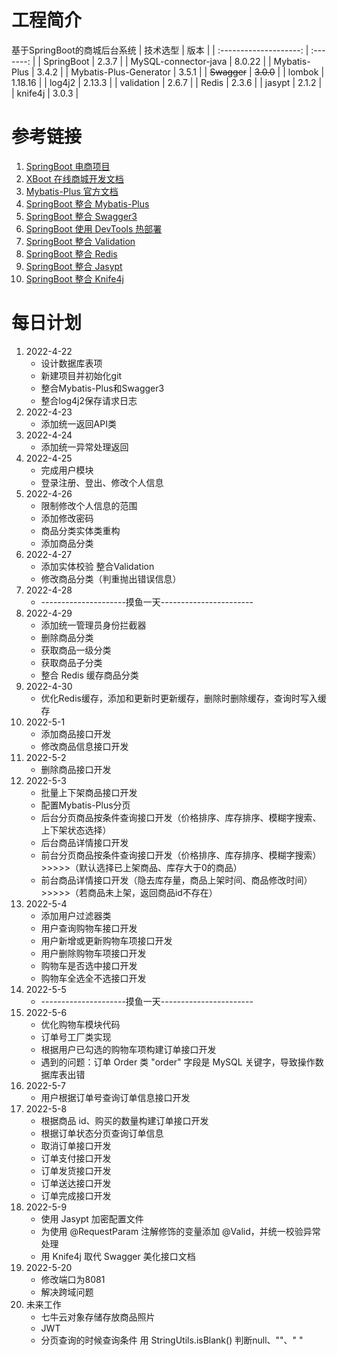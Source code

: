 # 工程简介
基于SpringBoot的商城后台系统
|        技术选型        |   版本    |
| :--------------------: | :-------: |
|       SpringBoot       |   2.3.7   |
|  MySQL-connector-java  |  8.0.22   |
|      Mybatis-Plus      |   3.4.2   |
| Mybatis-Plus-Generator |   3.5.1   |
|      ~~Swagger~~       | ~~3.0.0~~ |
|         lombok         |  1.18.16  |
|         log4j2         |  2.13.3   |
|       validation       |   2.6.7   |
|         Redis          |   2.3.6   |
|         jasypt         |   2.1.2   |
|        knife4j         |   3.0.3   |


# 参考链接

1. [ SpringBoot 电商项目](https://blog.csdn.net/csucsgoat/category_11604468.html?spm=1001.2014.3001.5515)
2. [ XBoot 在线商城开发文档](https://www.kancloud.cn/exrick/xboot/1009234)
3. [ Mybatis-Plus 官方文档](https://baomidou.com/)
4. [ SpringBoot 整合 Mybatis-Plus ](https://www.cnblogs.com/liuyj-top/p/12976396.html)
5. [ SpringBoot 整合 Swagger3 ](https://segmentfault.com/a/1190000037455077)
6. [ SpringBoot 使用 DevTools 热部署](https://blog.csdn.net/pan_junbiao/article/details/105840785)
7. [ SpringBoot 整合 Validation ](https://blog.csdn.net/weixin_42236404/article/details/105653432)
8. [ SpringBoot 整合 Redis ](https://wenku.baidu.com/view/aff2cfcbfbc75fbfc77da26925c52cc58ad69045.html)
9. [ SpringBoot 整合 Jasypt ](https://www.w3cschool.cn/article/57904429.html)
10. [ SpringBoot 整合 Knife4j ](https://mp.weixin.qq.com/s/gWPCg6TP3G_-I-eqA6EJmA?mode=light)

    

# 每日计划

1. 2022-4-22
   - 设计数据库表项
   - 新建项目并初始化git
   - 整合Mybatis-Plus和Swagger3
   - 整合log4j2保存请求日志
2. 2022-4-23
   - 添加统一返回API类
3. 2022-4-24
   - 添加统一异常处理返回
4. 2022-4-25
   - 完成用户模块
   - 登录注册、登出、修改个人信息
5. 2022-4-26
   - 限制修改个人信息的范围
   - 添加修改密码
   - 商品分类实体类重构
   - 添加商品分类
6. 2022-4-27
   - 添加实体校验 整合Validation
   - 修改商品分类（判重抛出错误信息）
7. 2022-4-28
   - ---------------------摸鱼一天-----------------------
8. 2022-4-29
   - 添加统一管理员身份拦截器
   - 删除商品分类
   - 获取商品一级分类
   - 获取商品子分类
   - 整合 Redis 缓存商品分类
9. 2022-4-30
   - 优化Redis缓存，添加和更新时更新缓存，删除时删除缓存，查询时写入缓存
10. 2022-5-1
    - 添加商品接口开发
    - 修改商品信息接口开发
11. 2022-5-2
    - 删除商品接口开发
12. 2022-5-3
    - 批量上下架商品接口开发
    - 配置Mybatis-Plus分页
    - 后台分页商品按条件查询接口开发（价格排序、库存排序、模糊字搜索、上下架状态选择）
    - 后台商品详情接口开发
    - 前台分页商品按条件查询接口开发（价格排序、库存排序、模糊字搜索）>>>>>（默认选择已上架商品、库存大于0的商品）
    - 前台商品详情接口开发（隐去库存量，商品上架时间、商品修改时间）>>>>>（若商品未上架，返回商品id不存在）
13. 2022-5-4
    - 添加用户过滤器类
    - 用户查询购物车接口开发
    - 用户新增或更新购物车项接口开发
    - 用户删除购物车项接口开发
    - 购物车是否选中接口开发
    - 购物车全选全不选接口开发
14. 2022-5-5
    - ---------------------摸鱼一天-----------------------
15. 2022-5-6
    - 优化购物车模块代码
    - 订单号工厂类实现
    - 根据用户已勾选的购物车项构建订单接口开发
    - 遇到的问题：订单 Order 类 "order" 字段是 MySQL 关键字，导致操作数据库表出错
16. 2022-5-7
    - 用户根据订单号查询订单信息接口开发
17. 2022-5-8
    - 根据商品 id、购买的数量构建订单接口开发
    - 根据订单状态分页查询订单信息
    - 取消订单接口开发
    - 订单支付接口开发
    - 订单发货接口开发
    - 订单送达接口开发
    - 订单完成接口开发
18. 2022-5-9
    - 使用 Jasypt 加密配置文件
    - 为使用 @RequestParam 注解修饰的变量添加 @Valid，并统一校验异常处理
    - 用 Knife4j 取代 Swagger 美化接口文档
19. 2022-5-20
    - 修改端口为8081
    - 解决跨域问题
20. 未来工作
    - 七牛云对象存储存放商品照片
    - JWT
    - 分页查询的时候查询条件 用 StringUtils.isBlank() 判断null、""、"    "
